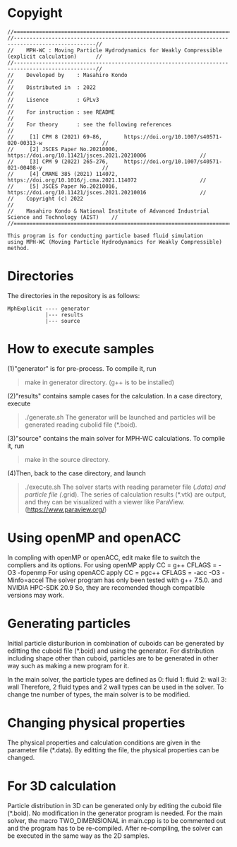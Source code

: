 # Copyight
```
//================================================================================================//
//------------------------------------------------------------------------------------------------//
//    MPH-WC : Moving Particle Hydrodynamics for Weakly Compressible  (explicit calculation)      //
//------------------------------------------------------------------------------------------------//
//    Developed by    : Masahiro Kondo                                                            //
//    Distributed in  : 2022                                                                      //
//    Lisence         : GPLv3                                                                     //
//    For instruction : see README                                                                //
//    For theory      : see the following references                                              //
//     [1] CPM 8 (2021) 69-86,       https://doi.org/10.1007/s40571-020-00313-w                   //
//     [2] JSCES Paper No.20210006,  https://doi.org/10.11421/jsces.2021.20210006                 //
//     [3] CPM 9 (2022) 265-276,     https://doi.org/10.1007/s40571-021-00408-y                   //
//     [4] CMAME 385 (2021) 114072,  https://doi.org/10.1016/j.cma.2021.114072                    //
//     [5] JSCES Paper No.20210016,  https://doi.org/10.11421/jsces.2021.20210016                 //
//    Copyright (c) 2022                                                                          //
//    Masahiro Kondo & National Institute of Advanced Industrial Science and Technology (AIST)    //
//================================================================================================//

This program is for conducting particle based fluid simulation
using MPH-WC (Moving Particle Hydrodynamics for Weakly Compressible) method. 
```

# Directories
The directories in the repository is as follows:  
```
MphExplicit ---- generator
            |--- results
            |--- source
```          

# How to execute samples
(1)"generator" is for pre-process. To compile it, run
> make 
in generator directory. (g++ is to be installed)

(2)"results" contains sample cases for the calculation. 
In a case directory, execute
> ./generate.sh
The generator will be launched and particles will be generated
reading cubolid file (*.boid).

(3)"source" contains the main solver for MPH-WC calculations. 
To complie it, run
> make 
in the source directory. 

(4)Then, back to the case directory, and launch
> ./execute.sh
The solver starts with reading parameter file (*.data) 
and particle file (*.grid). 
The series of calculation results (*.vtk) are output,  
and they can be visualized with a viewer like ParaView. 
(https://www.paraview.org/)


# Using openMP and openACC
In compling with openMP or openACC, edit make file to switch the compliers
and its options. 
For using openMP apply
 CC = g++
 CFLAGS  = -O3 -fopenmp 
For using openACC apply
 CC = pgc++
 CFLAGS    =  -acc -O3 -Minfo=accel 
The solver program has only been tested with 
   g++ 7.5.0.   and   NVIDIA HPC-SDK 20.9
So, they are recomended though compatible versions may work. 


# Generating particles
Initial particle disturiburion in combination of cuboids 
can be generated by editting the cuboid file (*.boid) and using the generator. 
For distribution including shape other than cuboid, particles 
are to be generated in other way such as making a new program for it.   
  
In the main solver, the particle types are defined as
 0: fluid 
 1: fluid
 2: wall
 3: wall
Therefore, 2 fluid types and 2 wall types can be used in the solver. 
To change tne number of types, the main solver is to be modified. 


# Changing physical properties
The physical properties and calculation conditions are given in 
the parameter file (*.data). By editting the file, the physical 
properties can be changed. 


# For 3D calculation
Particle distribution in 3D can be generated only by editing the 
cuboid file (*.boid). No modification in the generator program is needed. 
For the main solver, the macro TWO_DIMENSIONAL in main.cpp is to be
commented out and the program has to be re-compiled. 
After re-compiling, the solver can be executed in the same way as the 2D samples.  





